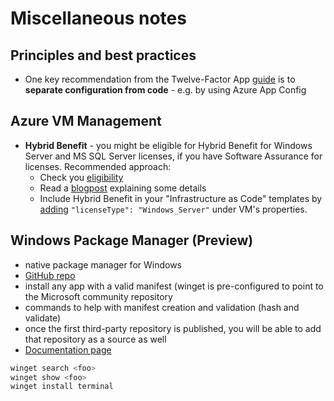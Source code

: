 # Miscellaneous notes

## Principles and best practices

- One key recommendation from the Twelve-Factor App [guide](https://12factor.net/) is to **separate configuration from code** - e.g. by using Azure App Config

## Azure VM Management

- **Hybrid Benefit** - you might be eligible for Hybrid Benefit for Windows Server and MS SQL Server licenses, if you have Software Assurance for licenses. Recommended approach:
  - Check you [eligibility](https://azure.microsoft.com/en-us/pricing/hybrid-benefit/)
  - Read a [blogpost](http://azurefabric.com/adding-azure-hybrid-benefit-to-the-arm-template-deployment/) explaining some details
  - Include Hybrid Benefit in your "Infrastructure as Code" templates by [adding](https://docs.microsoft.com/en-us/azure/virtual-machines/windows/hybrid-use-benefit-licensing#template) `"licenseType": "Windows_Server"` under VM's properties.

## Windows Package Manager (Preview)

- native package manager for Windows
- [GitHub repo](https://github.com/microsoft/winget-cli)
- install any app with a valid manifest (winget is pre-configured to point to the Microsoft community repository
- commands to help with manifest creation and validation (hash and validate)
- once the first third-party repository is published, you will be able to add that repository as a source as well
- [Documentation page](https://docs.microsoft.com/windows/package-manager)

```powershell
winget search <foo>
winget show <foo>
winget install terminal
```
